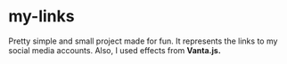 # my-links

Pretty simple and small project made for fun. It represents the links to my social media accounts. Also, I used effects from **Vanta.js.**